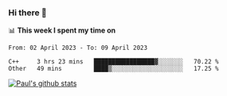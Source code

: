 ### Hi there 👋

📊 **This week I spent my time on**
<!--START_SECTION:waka-->

```text
From: 02 April 2023 - To: 09 April 2023

C++     3 hrs 23 mins   █████████████████▓░░░░░░░   70.22 %
Other   49 mins         ████▒░░░░░░░░░░░░░░░░░░░░   17.25 %
```

<!--END_SECTION:waka-->


[![Paul's github stats](https://github-readme-stats.vercel.app/api?username=mickeyouyou&theme=dracula&show_icons=true)](https://github.com/anuraghazra/github-readme-stats)
